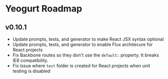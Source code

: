 # Yeogurt Roadmap

## v0.10.1
* Update prompts, tests, and generator to make React JSX syntax optional
* Update prompts, tests, and generator to enable Flux architecure for React projects
* Fix Backbone routes so they don't use the `default:` property. It breaks IE8 compatibility.
* Fix issue where `test` folder is created for React projects when unit testing is disabled